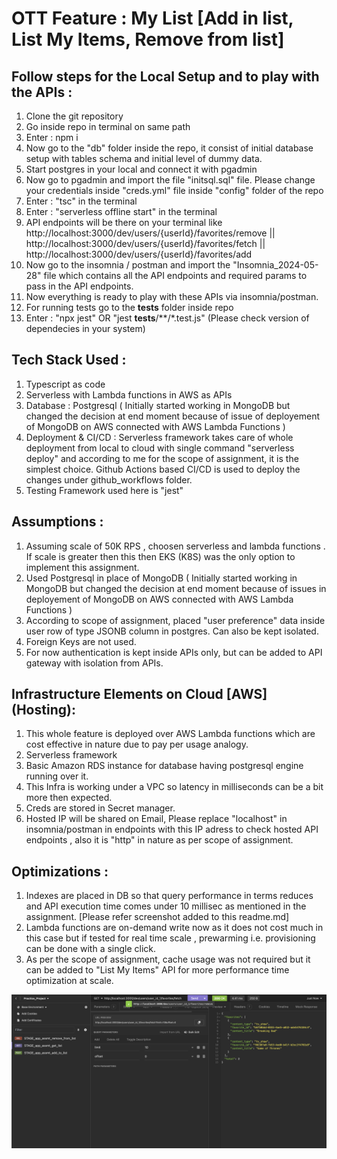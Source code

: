 # OTT Feature : My List [Add in list, List My Items, Remove from list]

Follow steps for the Local Setup and to play with the APIs :
------------------------------------------------------------
1. Clone the git repository
2. Go inside repo in terminal on same path
3. Enter : npm i
4. Now go to the "db" folder inside the repo, it consist of initial database setup with tables schema and initial level of dummy data. 
5. Start postgres in your local and connect it with pgadmin
6. Now go to pgadmin and import the file "initsql.sql" file. Please change your credentials inside "creds.yml" file inside "config" folder of the repo
7. Enter : "tsc" in the terminal
8. Enter : "serverless offline start" in the terminal
9. API endpoints will be there on your terminal like http://localhost:3000/dev/users/{userId}/favorites/remove  || http://localhost:3000/dev/users/{userId}/favorites/fetch || http://localhost:3000/dev/users/{userId}/favorites/add 
10. Now go to the insomnia / postman and import the "Insomnia_2024-05-28" file which contains all the API endpoints and required params to pass in the API endpoints.
11. Now everything is ready to play with these APIs via insomnia/postman.
12. For running tests go to the __tests__ folder inside repo 
13. Enter : "npx jest" OR "jest __tests__/**/*.test.js" (Please check version of dependecies in your system)

Tech Stack Used :
-----------------
1. Typescript as code 
2. Serverless with Lambda functions in AWS as APIs
3. Database : Postgresql ( Initially started working in MongoDB but changed the decision at end moment because of issue of deployement of MongoDB on AWS connected with AWS Lambda Functions )
4. Deployment & CI/CD : Serverless framework takes care of whole deployment from local to cloud with single command "serverless deploy" and according to me for the scope of assignment, it is the simplest choice. Github Actions based CI/CD is used to deploy the changes under github_workflows folder.
5. Testing Framework used here is "jest"

Assumptions :
-------------
1. Assuming scale of 50K RPS , choosen serverless and lambda functions . If scale is greater then this then EKS (K8S) was the only option to implement this assignment.
2. Used Postgresql in place of MongoDB ( Initially started working in MongoDB but changed the decision at end moment because of issues in deployement of MongoDB on AWS connected with AWS Lambda Functions )
2. According to scope of assignment, placed "user preference" data inside user row of type JSONB column in postgres. Can also be kept isolated.
3. Foreign Keys are not used.
4. For now authentication is kept inside APIs only, but can be added to API gateway with isolation from APIs.

Infrastructure Elements on Cloud [AWS] (Hosting):
-------------------------------------------
1. This whole feature is deployed over AWS Lambda functions which are cost effective in nature due to pay per usage analogy.
2. Serverless framework
4. Basic Amazon RDS instance for database having postgresql engine running over it.
5. This Infra is working under a VPC so latency in milliseconds can be a bit more then expected.
6. Creds are stored in Secret manager.
7. Hosted IP will be shared on Email, Please replace "localhost" in insomnia/postman in endpoints with this IP adress to check hosted API endpoints , also it is "http" in nature as per scope of assignment.

Optimizations :
---------------
1. Indexes are placed in DB so that query performance in terms reduces and API execution time comes under 10 millisec as mentioned in the assignment. [Please refer screenshot added to this readme.md]
2. Lambda functions are on-demand write now as it does not cost much in this case but if tested for real time scale , prewarming i.e. provisioning can be done with a single click.
3. As per the scope of assignment, cache usage was not required but it can be added to "List My Items" API for more performance time optimization at scale.

![Logo](./images/test_image.png)





